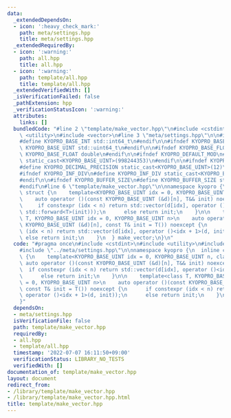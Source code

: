```yaml
---
data:
  _extendedDependsOn:
  - icon: ':heavy_check_mark:'
    path: meta/settings.hpp
    title: meta/settings.hpp
  _extendedRequiredBy:
  - icon: ':warning:'
    path: all.hpp
    title: all.hpp
  - icon: ':warning:'
    path: template/all.hpp
    title: template/all.hpp
  _extendedVerifiedWith: []
  _isVerificationFailed: false
  _pathExtension: hpp
  _verificationStatusIcon: ':warning:'
  attributes:
    links: []
  bundledCode: "#line 2 \"template/make_vector.hpp\"\n#include <cstdint>\n#include\
    \ <utility>\n#include <vector>\n#line 3 \"meta/settings.hpp\"\n\n#ifndef KYOPRO_BASE_INT\n\
    #define KYOPRO_BASE_INT std::int64_t\n#endif\n\n#ifndef KYOPRO_BASE_UINT\n#define\
    \ KYOPRO_BASE_UINT std::uint64_t\n#endif\n\n#ifndef KYOPRO_BASE_FLOAT\n#define\
    \ KYOPRO_BASE_FLOAT double\n#endif\n\n#ifndef KYOPRO_DEFAULT_MOD\n#define KYOPRO_DEFAULT_MOD\
    \ static_cast<KYOPRO_BASE_UINT>(998244353)\n#endif\n\n#ifndef KYOPRO_DECIMAL_PRECISION\n\
    #define KYOPRO_DECIMAL_PRECISION static_cast<KYOPRO_BASE_UINT>(12)\n#endif\n\n\
    #ifndef KYOPRO_INF_DIV\n#define KYOPRO_INF_DIV static_cast<KYOPRO_BASE_UINT>(3)\n\
    #endif\n\n#ifndef KYOPRO_BUFFER_SIZE\n#define KYOPRO_BUFFER_SIZE static_cast<KYOPRO_BASE_UINT>(2048)\n\
    #endif\n#line 6 \"template/make_vector.hpp\"\n\nnamespace kyopro {\n  inline constexpr\
    \ struct {\n    template<KYOPRO_BASE_UINT idx = 0, KYOPRO_BASE_UINT n, class T>\n\
    \    auto operator ()(const KYOPRO_BASE_UINT (&d)[n], T&& init) noexcept {\n \
    \     if constexpr (idx < n) return std::vector(d[idx], operator ()<idx + 1>(d,\
    \ std::forward<T>(init)));\n      else return init;\n    }\n\n    template<class\
    \ T, KYOPRO_BASE_UINT idx = 0, KYOPRO_BASE_UINT n>\n    auto operator ()(const\
    \ KYOPRO_BASE_UINT (&d)[n], const T& init = T()) noexcept {\n      if constexpr\
    \ (idx < n) return std::vector(d[idx], operator ()<idx + 1>(d, init));\n     \
    \ else return init;\n    }\n  } make_vector;\n}\n"
  code: "#pragma once\n#include <cstdint>\n#include <utility>\n#include <vector>\n\
    #include \"../meta/settings.hpp\"\n\nnamespace kyopro {\n  inline constexpr struct\
    \ {\n    template<KYOPRO_BASE_UINT idx = 0, KYOPRO_BASE_UINT n, class T>\n   \
    \ auto operator ()(const KYOPRO_BASE_UINT (&d)[n], T&& init) noexcept {\n    \
    \  if constexpr (idx < n) return std::vector(d[idx], operator ()<idx + 1>(d, std::forward<T>(init)));\n\
    \      else return init;\n    }\n\n    template<class T, KYOPRO_BASE_UINT idx\
    \ = 0, KYOPRO_BASE_UINT n>\n    auto operator ()(const KYOPRO_BASE_UINT (&d)[n],\
    \ const T& init = T()) noexcept {\n      if constexpr (idx < n) return std::vector(d[idx],\
    \ operator ()<idx + 1>(d, init));\n      else return init;\n    }\n  } make_vector;\n\
    }"
  dependsOn:
  - meta/settings.hpp
  isVerificationFile: false
  path: template/make_vector.hpp
  requiredBy:
  - all.hpp
  - template/all.hpp
  timestamp: '2022-07-07 16:11:50+09:00'
  verificationStatus: LIBRARY_NO_TESTS
  verifiedWith: []
documentation_of: template/make_vector.hpp
layout: document
redirect_from:
- /library/template/make_vector.hpp
- /library/template/make_vector.hpp.html
title: template/make_vector.hpp
---
```


